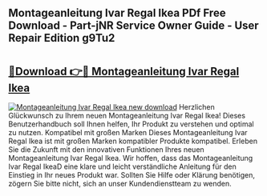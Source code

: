 ## Montageanleitung Ivar Regal Ikea PDf Free Download - Part-jNR Service Owner Guide - User Repair Edition g9Tu2

# <h2><a href="http://df7gz7.blite.top/?on=Montageanleitung+Ivar+Regal+Ikea">🔗Download 👉🔴 Montageanleitung Ivar Regal Ikea</a></h2>

[![Montageanleitung Ivar Regal Ikea new download](https://i.imgur.com/lujVjoI.png)](http://df7gz7.blite.top/?on=Montageanleitung+Ivar+Regal+Ikea)
Herzlichen Glückwunsch zu Ihrem neuen Montageanleitung Ivar Regal Ikea! Dieses Benutzerhandbuch soll Ihnen helfen, Ihr Produkt zu verstehen und optimal zu nutzen. Kompatibel mit großen Marken Dieses Montageanleitung Ivar Regal Ikea ist mit großen Marken kompatibler Produkte kompatibel. Erleben Sie die Zukunft mit den innovativen Funktionen Ihres neuen Montageanleitung Ivar Regal Ikea. Wir hoffen, dass das Montageanleitung Ivar Regal IkeaD eine klare und leicht verständliche Anleitung für den Einstieg in Ihr neues Produkt war. Sollten Sie Hilfe oder Klärung benötigen, zögern Sie bitte nicht, sich an unser Kundendienstteam zu wenden.
